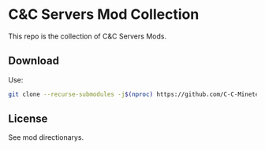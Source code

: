 # C&amp;C Servers Mod Collection
This repo is the collection of C&amp;C Servers Mods.
## Download
Use:
```bash
git clone --recurse-submodules -j$(nproc) https://github.com/C-C-Minetest-Server/mods
```
## License
See mod directionarys.
